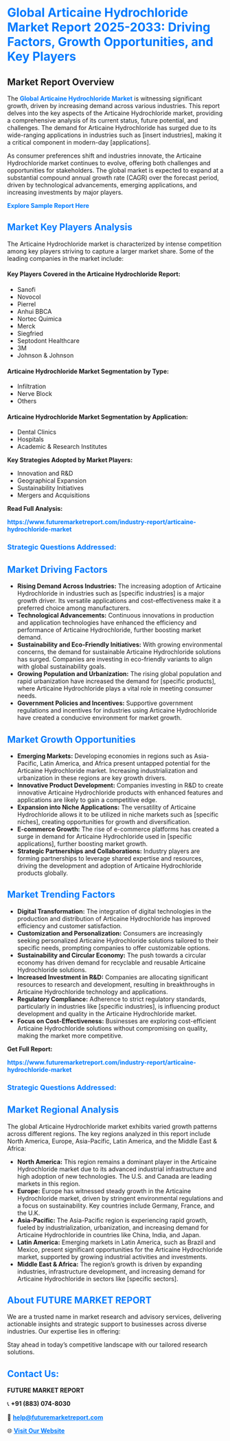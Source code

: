 <h1 style="color: #007BFF;">Global Articaine Hydrochloride Market Report 2025-2033: Driving Factors, Growth Opportunities, and Key Players</h1>

<section id="overview">
<h2>Market Report Overview</h2>
<p>The <a href="https://www.futuremarketreport.com/industry-report/articaine-hydrochloride-market" style="color: #007BFF; text-decoration: none;"><strong>Global Articaine Hydrochloride Market</strong></a> is witnessing significant growth, driven by increasing demand across various industries. This report delves into the key aspects of the Articaine Hydrochloride market, providing a comprehensive analysis of its current status, future potential, and challenges. The demand for Articaine Hydrochloride has surged due to its wide-ranging applications in industries such as [insert industries], making it a critical component in modern-day [applications].</p>
<p>As consumer preferences shift and industries innovate, the Articaine Hydrochloride market continues to evolve, offering both challenges and opportunities for stakeholders. The global market is expected to expand at a substantial compound annual growth rate (CAGR) over the forecast period, driven by technological advancements, emerging applications, and increasing investments by major players.</p>
</section>

<section id="overview">
<p><a href="https://www.futuremarketreport.com/request-sample/reportId=103393" style="color: #007BFF; text-decoration: none;"><strong>Explore Sample Report Here</strong></a></p>
</section>

<section id="key-players">
<h2 style="color: #007BFF;">Market Key Players Analysis</h2>
<p>The Articaine Hydrochloride market is characterized by intense competition among key players striving to capture a larger market share. Some of the leading companies in the market include:</p>
<h4>Key Players Covered in the Articaine Hydrochloride Report:</h4>
<ul><li>Sanofi</li><li>Novocol</li><li>Pierrel</li><li>Anhui BBCA</li><li>Nortec Quimica</li><li>Merck</li><li>Siegfried</li><li>Septodont Healthcare</li><li>3M</li><li>Johnson &amp; Johnson</li></ul>
<h4>Articaine Hydrochloride Market Segmentation by Type:</h4>
<ul><li>Infiltration</li><li>Nerve Block</li><li>Others</li></ul>

<h4>Articaine Hydrochloride Market Segmentation by Application:</h4>
<ul><li>Dental Clinics</li><li>Hospitals</li><li>Academic &amp; Research Institutes</li></ul>
<p><strong>Key Strategies Adopted by Market Players:</strong></p>
<ul>
<li>Innovation and R&D</li>
<li>Geographical Expansion</li>
<li>Sustainability Initiatives</li>
<li>Mergers and Acquisitions</li>
</ul>
</section>

<section>
<p><strong>Read Full Analysis: </strong></p><a href="https://www.futuremarketreport.com/industry-report/articaine-hydrochloride-market" style="color: #007BFF; text-decoration: none;"><strong>https://www.futuremarketreport.com/industry-report/articaine-hydrochloride-market</strong></a>
<h3 style="color: #007BFF;">Strategic Questions Addressed:</h3>
</section>

<section id="driving-factors">
<h2 style="color: #007BFF;">Market Driving Factors</h2>
<ul>
<li><strong>Rising Demand Across Industries:</strong> The increasing adoption of Articaine Hydrochloride in industries such as [specific industries] is a major growth driver. Its versatile applications and cost-effectiveness make it a preferred choice among manufacturers.</li>
<li><strong>Technological Advancements:</strong> Continuous innovations in production and application technologies have enhanced the efficiency and performance of Articaine Hydrochloride, further boosting market demand.</li>
<li><strong>Sustainability and Eco-Friendly Initiatives:</strong> With growing environmental concerns, the demand for sustainable Articaine Hydrochloride solutions has surged. Companies are investing in eco-friendly variants to align with global sustainability goals.</li>
<li><strong>Growing Population and Urbanization:</strong> The rising global population and rapid urbanization have increased the demand for [specific products], where Articaine Hydrochloride plays a vital role in meeting consumer needs.</li>
<li><strong>Government Policies and Incentives:</strong> Supportive government regulations and incentives for industries using Articaine Hydrochloride have created a conducive environment for market growth.</li>
</ul>
</section>

<section id="growth-opportunities">
<h2 style="color: #007BFF;">Market Growth Opportunities</h2>
<ul>
<li><strong>Emerging Markets:</strong> Developing economies in regions such as Asia-Pacific, Latin America, and Africa present untapped potential for the Articaine Hydrochloride market. Increasing industrialization and urbanization in these regions are key growth drivers.</li>
<li><strong>Innovative Product Development:</strong> Companies investing in R&D to create innovative Articaine Hydrochloride products with enhanced features and applications are likely to gain a competitive edge.</li>
<li><strong>Expansion into Niche Applications:</strong> The versatility of Articaine Hydrochloride allows it to be utilized in niche markets such as [specific niches], creating opportunities for growth and diversification.</li>
<li><strong>E-commerce Growth:</strong> The rise of e-commerce platforms has created a surge in demand for Articaine Hydrochloride used in [specific applications], further boosting market growth.</li>
<li><strong>Strategic Partnerships and Collaborations:</strong> Industry players are forming partnerships to leverage shared expertise and resources, driving the development and adoption of Articaine Hydrochloride products globally.</li>
</ul>
</section>

<section id="trending-factors">
<h2 style="color: #007BFF;">Market Trending Factors</h2>
<ul>
<li><strong>Digital Transformation:</strong> The integration of digital technologies in the production and distribution of Articaine Hydrochloride has improved efficiency and customer satisfaction.</li>
<li><strong>Customization and Personalization:</strong> Consumers are increasingly seeking personalized Articaine Hydrochloride solutions tailored to their specific needs, prompting companies to offer customizable options.</li>
<li><strong>Sustainability and Circular Economy:</strong> The push towards a circular economy has driven demand for recyclable and reusable Articaine Hydrochloride solutions.</li>
<li><strong>Increased Investment in R&D:</strong> Companies are allocating significant resources to research and development, resulting in breakthroughs in Articaine Hydrochloride technology and applications.</li>
<li><strong>Regulatory Compliance:</strong> Adherence to strict regulatory standards, particularly in industries like [specific industries], is influencing product development and quality in the Articaine Hydrochloride market.</li>
<li><strong>Focus on Cost-Effectiveness:</strong> Businesses are exploring cost-efficient Articaine Hydrochloride solutions without compromising on quality, making the market more competitive.</li>
</ul>
</section>

<section>
<p><strong>Get Full Report: </strong></p><a href="https://www.futuremarketreport.com/industry-report/articaine-hydrochloride-market" style="color: #007BFF; text-decoration: none;"><strong>https://www.futuremarketreport.com/industry-report/articaine-hydrochloride-market</strong></a>
<h3 style="color: #007BFF;">Strategic Questions Addressed:</h3>
</section>


<section id="regional-analysis">
<h2 style="color: #007BFF;">Market Regional Analysis</h2>
<p>The global Articaine Hydrochloride market exhibits varied growth patterns across different regions. The key regions analyzed in this report include North America, Europe, Asia-Pacific, Latin America, and the Middle East & Africa:</p>
<ul>
<li><strong>North America:</strong> This region remains a dominant player in the Articaine Hydrochloride market due to its advanced industrial infrastructure and high adoption of new technologies. The U.S. and Canada are leading markets in this region.</li>
<li><strong>Europe:</strong> Europe has witnessed steady growth in the Articaine Hydrochloride market, driven by stringent environmental regulations and a focus on sustainability. Key countries include Germany, France, and the U.K.</li>
<li><strong>Asia-Pacific:</strong> The Asia-Pacific region is experiencing rapid growth, fueled by industrialization, urbanization, and increasing demand for Articaine Hydrochloride in countries like China, India, and Japan.</li>
<li><strong>Latin America:</strong> Emerging markets in Latin America, such as Brazil and Mexico, present significant opportunities for the Articaine Hydrochloride market, supported by growing industrial activities and investments.</li>
<li><strong>Middle East & Africa:</strong> The region’s growth is driven by expanding industries, infrastructure development, and increasing demand for Articaine Hydrochloride in sectors like [specific sectors].</li>
</ul>
</section>

<footer>
<h2 style="color: #007BFF;">About FUTURE MARKET REPORT</h2>
<p>We are a trusted name in market research and advisory services, delivering actionable insights and strategic support to businesses across diverse industries. Our expertise lies in offering:</p>

<p>Stay ahead in today’s competitive landscape with our tailored research solutions.</p>

<h2 style="color: #007BFF;">Contact Us:</h2>
<p><strong>FUTURE MARKET REPORT</strong></p>
<p>📞 <strong>+91 (883) 074-8030</strong></p>
<p>📧 <strong><a href="mailto:help@futuremarketreport.com" style="color: #007BFF;">help@futuremarketreport.com</a></strong></p>
<p>🌐 <strong><a href="https://www.futuremarketreport.com/" style="color: #007BFF;">Visit Our Website</a></strong></p>
</footer>